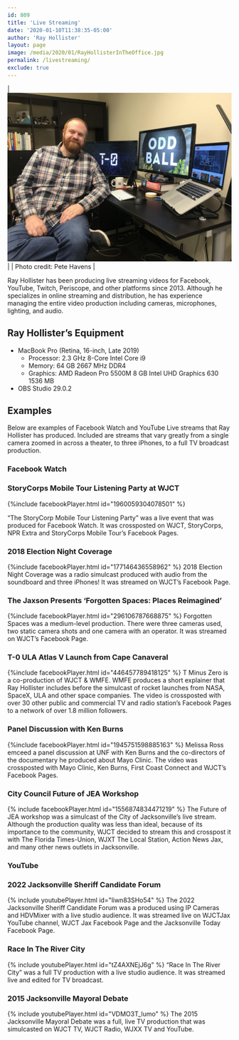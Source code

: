 ```yaml
---
id: 809
title: 'Live Streaming'
date: '2020-01-10T11:38:35-05:00'
author: 'Ray Hollister'
layout: page
image: /media/2020/01/RayHollisterInTheOffice.jpg
permalink: /livestreaming/
exclude: true
---
```


| ![Ray Hollister sitting in front of his computer and screens](/media/2020/01/RayHollisterInTheOffice-1024x768.jpg) |
| Photo credit: Pete Havens |

Ray Hollister has been producing live streaming videos for Facebook, YouTube, Twitch, Periscope, and other platforms since 2013. Although he specializes in online streaming and distribution, he has experience managing the entire video production including cameras, microphones, lighting, and audio.

## Ray Hollister’s Equipment

- MacBook Pro (Retina, 16-inch, Late 2019)
    - Processor: 2.3 GHz 8-Core Intel Core i9
    - Memory: 64 GB 2667 MHz DDR4
    - Graphics: AMD Radeon Pro 5500M 8 GB
    Intel UHD Graphics 630 1536 MB
- OBS Studio 29.0.2

## Examples

Below are examples of Facebook Watch and YouTube Live streams that Ray Hollister has produced. Included are streams that vary greatly from a single camera zoomed in across a theater, to three iPhones, to a full TV broadcast production.

### **Facebook Watch**

### StoryCorps Mobile Tour Listening Party at WJCT

{%include facebookPlayer.html id="1960059304078501" %}

“The StoryCorp Mobile Tour Listening Party” was a live event that was produced for Facebook Watch. It was crossposted on WJCT, StoryCorps, NPR Extra and StoryCorps Mobile Tour’s Facebook Pages.

### 2018 Election Night Coverage

{%include facebookPlayer.html id="177146436558962" %}
2018 Election Night Coverage was a radio simulcast produced with audio from the soundboard and three iPhones! It was streamed on WJCT’s Facebook Page.

### The Jaxson Presents ‘Forgotten Spaces: Places Reimagined’

{%include facebookPlayer.html id="296106787668875" %}
Forgotten Spaces was a medium-level production. There were three cameras used, two static camera shots and one camera with an operator. It was streamed on WJCT’s Facebook Page.

### T-0 ULA Atlas V Launch from Cape Canaveral

{%include facebookPlayer.html id="446457789418125" %}
T Minus Zero is a co-production of WJCT &amp; WMFE. WMFE produces a short explainer that Ray Hollister includes before the simulcast of rocket launches from NASA, SpaceX, ULA and other space companies. The video is crossposted with over 30 other public and commercial TV and radio station’s Facebook Pages to a network of over 1.8 million followers.

### Panel Discussion with Ken Burns

{%include facebookPlayer.html id="1945751598885163" %}
Melissa Ross emceed a panel discussion at UNF with Ken Burns and the co-directors of the documentary he produced about Mayo Clinic. The video was crossposted with Mayo Clinic, Ken Burns, First Coast Connect and WJCT’s Facebook Pages.

### City Council Future of JEA Workshop
{% include facebookPlayer.html id="1556874834471219" %}
The Future of JEA workshop was a simulcast of the City of Jacksonville’s live stream. Although the production quality was less than ideal, because of its importance to the community, WJCT decided to stream this and crosspost it with The Florida Times-Union, WJXT The Local Station, Action News Jax, and many other news outlets in Jacksonville.

### **YouTube**

### 2022 Jacksonville Sheriff Candidate Forum
{% include youtubePlayer.html id="liwn83SHo54" %}
The 2022 Jacksonville Sheriff Candidate Forum was a produced using IP Cameras and HDVMixer with a live studio audience. It was streamed live on WJCTJax YouTube channel, WJCT Jax Facebook Page and the Jacksonville Today Facebook Page.

### Race In The River City

{% include youtubePlayer.html id="tZ4AXNEjJ6g" %}
“Race In The River City” was a full TV production with a live studio audience. It was streamed live and edited for TV broadcast.

### 2015 Jacksonville Mayoral Debate

{% include youtubePlayer.html id="VDMO3T_lumo" %}
The 2015 Jacksonville Mayoral Debate was a full, live TV production that was simulcasted on WJCT TV, WJCT Radio, WJXX TV and YouTube.